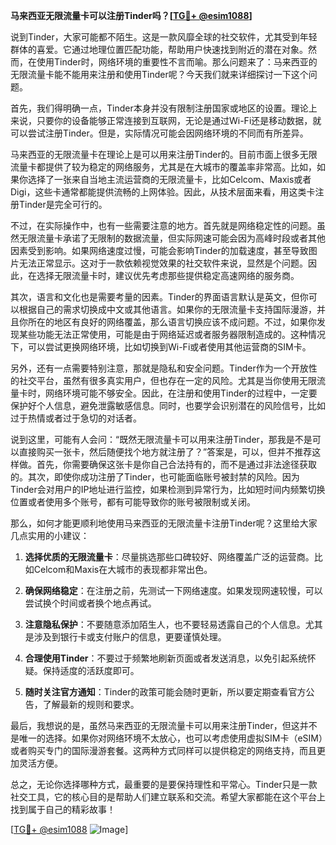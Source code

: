 **马来西亚无限流量卡可以注册Tinder吗？[[TG💪+ @esim1088](https://t.me/s/esim1088)]**

说到Tinder，大家可能都不陌生。这是一款风靡全球的社交软件，尤其受到年轻群体的喜爱。它通过地理位置匹配功能，帮助用户快速找到附近的潜在对象。然而，在使用Tinder时，网络环境的重要性不言而喻。那么问题来了：马来西亚的无限流量卡能不能用来注册和使用Tinder呢？今天我们就来详细探讨一下这个问题。

首先，我们得明确一点，Tinder本身并没有限制注册国家或地区的设置。理论上来说，只要你的设备能够正常连接到互联网，无论是通过Wi-Fi还是移动数据，就可以尝试注册Tinder。但是，实际情况可能会因网络环境的不同而有所差异。

马来西亚的无限流量卡在理论上是可以用来注册Tinder的。目前市面上很多无限流量卡都提供了较为稳定的网络服务，尤其是在大城市的覆盖率非常高。比如，如果你选择了一张来自当地主流运营商的无限流量卡，比如Celcom、Maxis或者Digi，这些卡通常都能提供流畅的上网体验。因此，从技术层面来看，用这类卡注册Tinder是完全可行的。

不过，在实际操作中，也有一些需要注意的地方。首先就是网络稳定性的问题。虽然无限流量卡承诺了无限制的数据流量，但实际网速可能会因为高峰时段或者其他因素受到影响。如果网络速度过慢，可能会影响Tinder的加载速度，甚至导致图片无法正常显示。这对于一款依赖视觉效果的社交软件来说，显然是个问题。因此，在选择无限流量卡时，建议优先考虑那些提供稳定高速网络的服务商。

其次，语言和文化也是需要考量的因素。Tinder的界面语言默认是英文，但你可以根据自己的需求切换成中文或其他语言。如果你的无限流量卡支持国际漫游，并且你所在的地区有良好的网络覆盖，那么语言切换应该不成问题。不过，如果你发现某些功能无法正常使用，可能是由于网络延迟或者服务器限制造成的。这种情况下，可以尝试更换网络环境，比如切换到Wi-Fi或者使用其他运营商的SIM卡。

另外，还有一点需要特别注意，那就是隐私和安全问题。Tinder作为一个开放性的社交平台，虽然有很多真实用户，但也存在一定的风险。尤其是当你使用无限流量卡时，网络环境可能不够安全。因此，在注册和使用Tinder的过程中，一定要保护好个人信息，避免泄露敏感信息。同时，也要学会识别潜在的风险信号，比如过于热情或者过于急切的对话者。

说到这里，可能有人会问：“既然无限流量卡可以用来注册Tinder，那我是不是可以直接购买一张卡，然后随便找个地方就注册了？”答案是，可以，但并不推荐这样做。首先，你需要确保这张卡是你自己合法持有的，而不是通过非法途径获取的。其次，即使你成功注册了Tinder，也可能面临账号被封禁的风险。因为Tinder会对用户的IP地址进行监控，如果检测到异常行为，比如短时间内频繁切换位置或者使用多个账号，都有可能导致你的账号被限制或关闭。

那么，如何才能更顺利地使用马来西亚的无限流量卡注册Tinder呢？这里给大家几点实用的小建议：

1. **选择优质的无限流量卡**：尽量挑选那些口碑较好、网络覆盖广泛的运营商。比如Celcom和Maxis在大城市的表现都非常出色。
   
2. **确保网络稳定**：在注册之前，先测试一下网络速度。如果发现网速较慢，可以尝试换个时间或者换个地点再试。

3. **注意隐私保护**：不要随意添加陌生人，也不要轻易透露自己的个人信息。尤其是涉及到银行卡或支付账户的信息，更要谨慎处理。

4. **合理使用Tinder**：不要过于频繁地刷新页面或者发送消息，以免引起系统怀疑。保持适度的活跃度即可。

5. **随时关注官方通知**：Tinder的政策可能会随时更新，所以要定期查看官方公告，了解最新的规则和要求。

最后，我想说的是，虽然马来西亚的无限流量卡可以用来注册Tinder，但这并不是唯一的选择。如果你对网络环境不太放心，也可以考虑使用虚拟SIM卡（eSIM）或者购买专门的国际漫游套餐。这两种方式同样可以提供稳定的网络支持，而且更加灵活方便。

总之，无论你选择哪种方式，最重要的是要保持理性和平常心。Tinder只是一款社交工具，它的核心目的是帮助人们建立联系和交流。希望大家都能在这个平台上找到属于自己的精彩故事！

[[TG💪+ @esim1088](https://t.me/s/esim1088) ![Image](https://i.postimg.cc/4NQfJmqS/Snipaste-2025-05-13-00-14-12.png)]